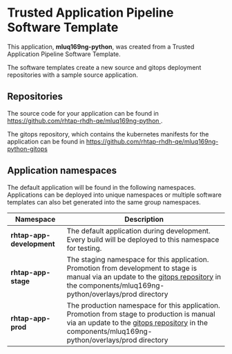 # Trusted Application Pipeline Software Template

This application, **mluq169ng-python**, was created from a Trusted Application Pipeline Software Template.

The software templates create a new source and gitops deployment repositories with a sample source application. 

## Repositories

The source code for your application can be found in [https://github.com/rhtap-rhdh-qe/mluq169ng-python ](https://github.com/rhtap-rhdh-qe/mluq169ng-python ).
 
The gitops repository, which contains the kubernetes manifests for the application can be found in 
[https://github.com/rhtap-rhdh-qe/mluq169ng-python-gitops ](https://github.com/rhtap-rhdh-qe/mluq169ng-python-gitops ) 

## Application namespaces 

The default application will be found in the following namespaces. Applications can be deployed into unique namespaces or multiple software templates can also bet generated into the same group namespaces.  

|  Namespace   |  Description   |  
| -------- | -------- |   
| **rhtap-app-development** | The default application during development. Every build will be deployed to this namespace for testing. | 
| **rhtap-app-stage** | The staging namespace for this application. Promotion from development to stage is manual via an update to the [gitops repository](https://github.com/rhtap-rhdh-qe/mluq169ng-python-gitops ) in the components/mluq169ng-python/overlays/prod directory |  
| **rhtap-app-prod** | The production namespace for this application. Promotion from stage to production is manual via an update to the [gitops repository](https://github.com/rhtap-rhdh-qe/mluq169ng-python-gitops ) in the components/mluq169ng-python/overlays/prod directory | 